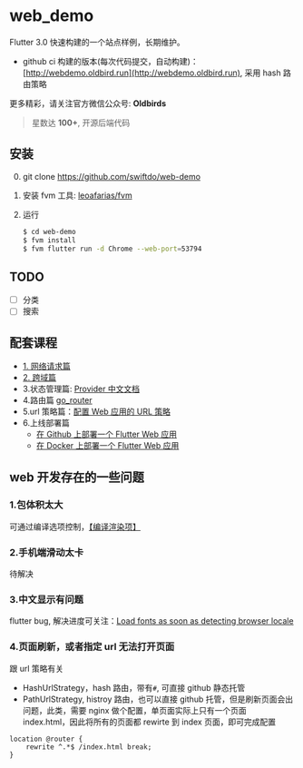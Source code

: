 # web_demo

Flutter 3.0 快速构建的一个站点样例，长期维护。

- github ci 构建的版本(每次代码提交，自动构建)：[http://webdemo.oldbird.run](http://webdemo.oldbird.run), 采用 hash 路由策略

更多精彩，请关注官方微信公众号: **Oldbirds**

> 星数达 **100+**, 开源后端代码

## 安装

0. git clone https://github.com/swiftdo/web-demo
1. 安装 fvm 工具: [leoafarias/fvm](https://github.com/leoafarias/fvm)
2. 运行

   ```sh
   $ cd web-demo
   $ fvm install
   $ fvm flutter run -d Chrome --web-port=53794
   ```

## TODO

- [ ] 分类
- [ ] 搜索

## 配套课程

- [1. 网络请求篇](https://juejin.cn/post/6940962419355156494)
- [2. 跨域篇](https://juejin.cn/post/6941744845803225102)
- 3.状态管理篇: [Provider 中文文档](https://github.com/rrousselGit/provider/blob/master/resources/translations/zh-CN/README.md)
- 4.路由篇 [go_router](https://gorouter.dev/)
- 5.url 策略篇：[配置 Web 应用的 URL 策略](https://flutter.cn/docs/development/ui/navigation/url-strategies)
- 6.上线部署篇
  - [在 Github 上部署一个 Flutter Web 应用](https://oldbird.run/flutter/t5-flutter-web-deploy.html#flutter-web)
  - [在 Docker 上部署一个 Flutter Web 应用](https://oldbird.run/flutter/t6-docker-web-deploy.html)

## web 开发存在的一些问题

### 1.包体积太大

可通过编译选项控制，[【编译渲染项】](https://flutter.cn/docs/development/tools/web-renderers)

### 2.手机端滑动太卡

待解决

### 3.中文显示有问题

flutter bug, 解决进度可关注：[Load fonts as soon as detecting browser locale](https://github.com/flutter/flutter/issues/77023)

### 4.页面刷新，或者指定 url 无法打开页面

跟 url 策略有关

- HashUrlStrategy，hash 路由，带有`#`, 可直接 github 静态托管
- PathUrlStrategy, histroy 路由，也可以直接 github 托管，但是刷新页面会出问题，此类，需要 nginx 做个配置，单页面实际上只有一个页面 index.html，因此将所有的页面都 rewirte 到 index 页面，即可完成配置

```nginx
location @router {
    rewrite ^.*$ /index.html break;
}
```
